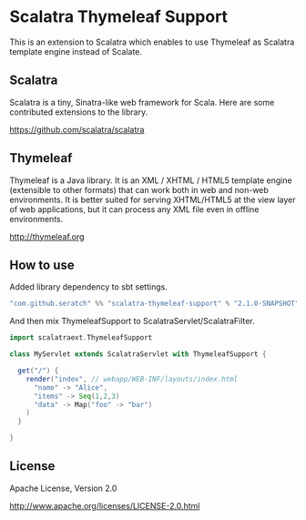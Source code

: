 # Scalatra Thymeleaf Support

This is an extension to Scalatra which enables to use Thymeleaf as Scalatra template engine instead of Scalate.

## Scalatra 

Scalatra is a tiny, Sinatra-like web framework for Scala. Here are some contributed extensions to the library.

https://github.com/scalatra/scalatra

## Thymeleaf

Thymeleaf is a Java library. It is an XML / XHTML / HTML5 template engine (extensible to other formats) that can work both in web and non-web environments. It is better suited for serving XHTML/HTML5 at the view layer of web applications, but it can process any XML file even in offline environments.

http://thymeleaf.org

## How to use

Added library dependency to sbt settings.

```scala
"com.github.seratch" %% "scalatra-thymeleaf-support" % "2.1.0-SNAPSHOT"
```

And then mix ThymeleafSupport to ScalatraServlet/ScalatraFilter.

```scala
import scalatraext.ThymeleafSupport

class MyServlet extends ScalatraServlet with ThymeleafSupport {

  get("/") {
    render("index", // webapp/WEB-INF/layouts/index.html
      "name" -> "Alice",
      "items" -> Seq(1,2,3)
      "data" -> Map("foo" -> "bar")
    )
  }

}
```

## License

Apache License, Version 2.0

http://www.apache.org/licenses/LICENSE-2.0.html


